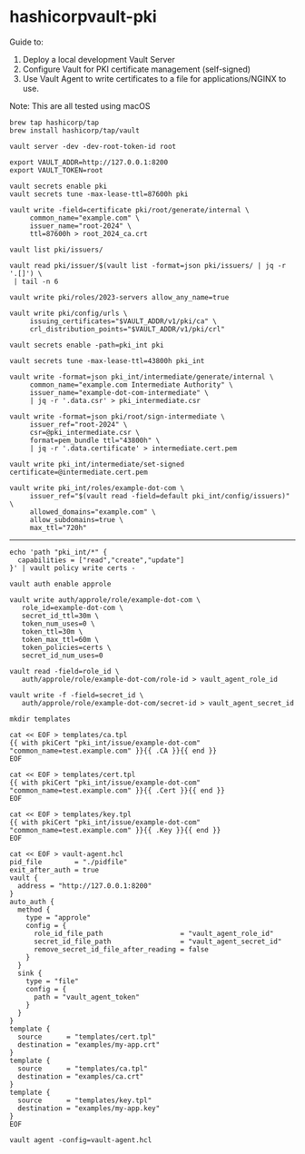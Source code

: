 # hashicorpvault-pki

Guide to:

1. Deploy a local development Vault Server
2. Configure Vault for PKI certificate management (self-signed)
3. Use Vault Agent to write certificates to a file for applications/NGINX to use.

Note: This are all tested using macOS


```shell
brew tap hashicorp/tap
brew install hashicorp/tap/vault
```

```shell
vault server -dev -dev-root-token-id root
```

```shell
export VAULT_ADDR=http://127.0.0.1:8200
export VAULT_TOKEN=root
```

```shell
vault secrets enable pki
vault secrets tune -max-lease-ttl=87600h pki
```

```shell
vault write -field=certificate pki/root/generate/internal \
     common_name="example.com" \
     issuer_name="root-2024" \
     ttl=87600h > root_2024_ca.crt
```

```shell
vault list pki/issuers/
```

```shell
vault read pki/issuer/$(vault list -format=json pki/issuers/ | jq -r '.[]') \
 | tail -n 6
```

```shell
vault write pki/roles/2023-servers allow_any_name=true
```

```shell
vault write pki/config/urls \
     issuing_certificates="$VAULT_ADDR/v1/pki/ca" \
     crl_distribution_points="$VAULT_ADDR/v1/pki/crl"
```

```shell
vault secrets enable -path=pki_int pki
```

```shell
vault secrets tune -max-lease-ttl=43800h pki_int
```

```shell
vault write -format=json pki_int/intermediate/generate/internal \
     common_name="example.com Intermediate Authority" \
     issuer_name="example-dot-com-intermediate" \
     | jq -r '.data.csr' > pki_intermediate.csr
```

```shell
vault write -format=json pki/root/sign-intermediate \
     issuer_ref="root-2024" \
     csr=@pki_intermediate.csr \
     format=pem_bundle ttl="43800h" \
     | jq -r '.data.certificate' > intermediate.cert.pem
```

```shell
vault write pki_int/intermediate/set-signed certificate=@intermediate.cert.pem
```

```shell
vault write pki_int/roles/example-dot-com \
     issuer_ref="$(vault read -field=default pki_int/config/issuers)" \
     allowed_domains="example.com" \
     allow_subdomains=true \
     max_ttl="720h"
```

---

```shell
echo 'path "pki_int/*" {
  capabilities = ["read","create","update"]
}' | vault policy write certs -
```

```shell
vault auth enable approle
```

```shell
vault write auth/approle/role/example-dot-com \
   role_id=example-dot-com \
   secret_id_ttl=30m \
   token_num_uses=0 \
   token_ttl=30m \
   token_max_ttl=60m \
   token_policies=certs \
   secret_id_num_uses=0
```

```shell
vault read -field=role_id \
   auth/approle/role/example-dot-com/role-id > vault_agent_role_id
```

```shell
vault write -f -field=secret_id \
   auth/approle/role/example-dot-com/secret-id > vault_agent_secret_id
```

```shell
mkdir templates
```

```shell
cat << EOF > templates/ca.tpl
{{ with pkiCert "pki_int/issue/example-dot-com" "common_name=test.example.com" }}{{ .CA }}{{ end }}
EOF
```

```shell
cat << EOF > templates/cert.tpl
{{ with pkiCert "pki_int/issue/example-dot-com" "common_name=test.example.com" }}{{ .Cert }}{{ end }}
EOF
```

```shell
cat << EOF > templates/key.tpl
{{ with pkiCert "pki_int/issue/example-dot-com" "common_name=test.example.com" }}{{ .Key }}{{ end }}
EOF
```

```shell
cat << EOF > vault-agent.hcl
pid_file        = "./pidfile"
exit_after_auth = true
vault {
  address = "http://127.0.0.1:8200"
}
auto_auth {
  method {
    type = "approle"
    config = {
      role_id_file_path                   = "vault_agent_role_id"
      secret_id_file_path                 = "vault_agent_secret_id"
      remove_secret_id_file_after_reading = false
    }
  }
  sink {
    type = "file"
    config = {
      path = "vault_agent_token"
    }
  }
}
template {
  source      = "templates/cert.tpl"
  destination = "examples/my-app.crt"
}
template {
  source      = "templates/ca.tpl"
  destination = "examples/ca.crt"
}
template {
  source      = "templates/key.tpl"
  destination = "examples/my-app.key"
}
EOF
```

```shell
vault agent -config=vault-agent.hcl
```

